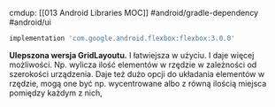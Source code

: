 cmdup: [[013 Android Libraries MOC]]
#android/gradle-dependency
#android/ui

```groovy
implementation 'com.google.android.flexbox:flexbox:3.0.0'
```

**Ulepszona wersja GridLayoutu.** I łatwiejsza w użyciu. I daje więcej możliwości. 
Np. wylicza ilość elementów w rzędzie w zależności od szerokości urządzenia.
Daje też dużo opcji do układania elementów w rzędzie, mogą one być np. wycentrowane albo z równą ilością miejsca pomiędzy każdym z nich,

